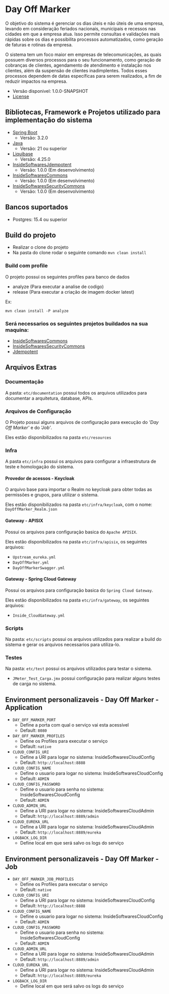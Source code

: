 # Day Off Marker

O objetivo do sistema é gerenciar os dias úteis e não úteis de uma empresa, levando em consideração feriados nacionais,
municipais e recessos nas cidades em que a empresa atua.
Isso permite consultas e validações mais rápidas sobre os dias e possibilita processos automatizados, como geração de
faturas e rotinas da empresa.

O sistema tem um foco maior em empresas de telecomunicações, as quais possuem diversos processos para o seu
funcionamento, como geração de cobranças de clientes, agendamento de atendimento e instalação nos clientes, além da
suspensão de clientes inadimplentes.
Todos esses processos dependem de datas específicas para serem realizados, a fim de reduzir impactos na empresa.

* Versão disponivel: 1.0.0-SNAPSHOT
* [License](LICENSE.MD)

## Bibliotecas, Framework e Projetos utilizado para implementação do sistema

* [Spring Boot](https://spring.io/projects/spring-boot)
    * Versão: 3.2.0
* [Java](https://www.java.com/pt-BR/)
    * Versão: 21 ou superior
* [Liquibase](https://www.liquibase.org/)
    * Versão: 4.25.0
* [InsideSoftwaresJdempotent](https://github.com/InsideSoftwares/InsideSoftwaresJdempotent)
    * Versão: 1.0.0 (Em desenvolvimento)
* [InsideSoftwaresCommons](https://github.com/InsideSoftwares/InsideSoftwaresCommons)
    * Versão: 1.0.0 (Em desenvolvimento)
* [InsideSoftwaresSecurityCommons](https://github.com/InsideSoftwares/InsideSoftwaresSecurityCommons)
    * Versão: 1.0.0 (Em desenvolvimento)

## Bancos suportados

* Postgres: 15.4 ou superior

## Build do projeto

* Realizar o clone do projeto
* Na pasta do clone rodar o seguinte comando ``` mvn clean install ```

### Build com profile

O projeto possui os seguintes profiles para banco de dados

* analyze (Para executar a analise de codigo)
* release (Para executar a criação de imagem docker latest)

Ex:

``` mvn clean install -P analyze ```

### Será necessarios os seguintes projetos buildados na sua maquina:

* [InsideSoftwaresCommons](https://github.com/InsideSoftwares/InsideSoftwaresCommons)
* [InsideSoftwaresSecurityCommons](https://github.com/InsideSoftwares/InsideSoftwaresSecurityCommons)
* [Jdempotent](https://github.com/SawCunha/Jdempotent/tree/feature/spring_boot_3)

## Arquivos Extras

### Documentação

A pasta: `etc/documentation` possui todos os arquivos utilizados para documentar a arquitetura, database,
APIs.

### Arquivos de Configuração

O Projeto possui alguns arquivos de configuração para execução do *'Day Off Marker'* e do *'Job'*.

Eles estão disponibilizados na pasta ``etc/resources``

### Infra

A pasta ``etc/infra`` possui os arquivos para configurar a infraestrutura de teste e homologação do sistema.

#### Provedor de acessos - Keycloak

O arquivo base para importar o Realm no keycloak para obter todas as permissões e grupos, para utilizar o sistema.

Eles estão disponibilizados na pasta ``etc/infra/keycloak``, com o nome: ``DayOffMarker_Realm.json``

#### Gateway - APISIX

Possui os arquivos para configuração basica do ``Apache APISIX``.

Eles estão disponibilizados na pasta ``etc/infra/apisix``, os seguintes arquivos:

* ``Upstream_eureka.yml``
* ``DayOffMarker.yml``
* ``DayOffMarkerSwagger.yml``

#### Gateway - Spring Cloud Gateway

Possui os arquivos para configuração basica do ``Spring Cloud Gateway``.

Eles estão disponibilizados na pasta ``etc/infra/gateway``, os seguintes arquivos:

* ``Inside_CloudGateway.yml``

### Scripts

Na pasta: ``etc/scripts`` possui os arquivos utilizados para realizar a build do sistema e gerar os arquivos necessarios
para utiliza-lo.

### Testes

Na pasta: ``etc/test`` possui os arquivos utilizados para testar o sistema.

* ``JMeter_Test_Carga.jmx`` possui configuração para realizar alguns testes de carga no sistema.

## Environment personalizaveis - Day Off Marker - Application

* `DAY_OFF_MARKER_PORT`
    * Define a porta com qual o serviço vai esta acessível
    * Default: `8080`
* `DAY_OFF_MARKER_PROFILES`
    * Define os Profiles para executar o serviço
    * Default: `native`
* `CLOUD_CONFIG_URI`
    * Define a URI para logar no sistema: InsideSoftwaresCloudConfig
    * Default: `http://localhost:8888`
* `CLOUD_CONFIG_NAME`
    * Define o usuario para logar no sistema: InsideSoftwaresCloudConfig
    * Default: `ADMIN`
* `CLOUD_CONFIG_PASSWORD`
    * Define o usuario para senha no sistema: InsideSoftwaresCloudConfig
    * Default: `ADMIN`
* `CLOUD_ADMIN_URL`
    * Define a URI para logar no sistema: InsideSoftwaresCloudAdmin
    * Default: `http://localhost:8889/admin`
* `CLOUD_EUREKA_URL`
    * Define a URI para logar no sistema: InsideSoftwaresCloudAdmin
    * Default: `http://localhost:8889/eureka`
* `LOGBACK_LOG_DIR`
    * Define local em que será salvo os logs do serviço

## Environment personalizaveis - Day Off Marker - Job

* `DAY_OFF_MARKER_JOB_PROFILES`
    * Define os Profiles para executar o serviço
    * Default: `native`
* `CLOUD_CONFIG_URI`
    * Define a URI para logar no sistema: InsideSoftwaresCloudConfig
    * Default: `http://localhost:8888`
* `CLOUD_CONFIG_NAME`
    * Define o usuario para logar no sistema: InsideSoftwaresCloudConfig
    * Default: `ADMIN`
* `CLOUD_CONFIG_PASSWORD`
    * Define o usuario para senha no sistema: InsideSoftwaresCloudConfig
    * Default: `ADMIN`
* `CLOUD_ADMIN_URL`
    * Define a URI para logar no sistema: InsideSoftwaresCloudAdmin
    * Default: `http://localhost:8889/admin`
* `CLOUD_EUREKA_URL`
    * Define a URI para logar no sistema: InsideSoftwaresCloudAdmin
    * Default: `http://localhost:8889/eureka`
* `LOGBACK_LOG_DIR`
    * Define local em que será salvo os logs do serviço
